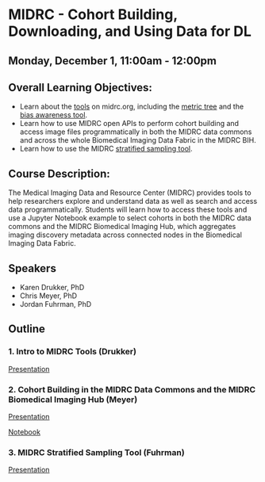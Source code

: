 # MIDRC - Cohort Building, Downloading, and Using Data for DL

## Monday, December 1, 11:00am - 12:00pm

## Overall Learning Objectives: 
- Learn about the [tools](https://www.midrc.org/tools-1) on midrc.org, including the [metric tree](https://www.midrc.org/performance-metrics-decision-tree) and the [bias awareness tool](https://www.midrc.org/bias-awareness-tool-1).
- Learn how to use MIDRC open APIs to perform cohort building and access image files programmatically in both the MIDRC data commons and across the whole Biomedical Imaging Data Fabric in the MIDRC BIH.
- Learn how to use the MIDRC [stratified sampling tool](https://github.com/MIDRC/Generalized_Stratified_Sampling).

## Course Description:
The Medical Imaging Data and Resource Center (MIDRC) provides tools to help researchers explore and understand data as well as search and access data programmatically. Students will learn how to access these tools and use a Jupyter Notebook example to select cohorts in both the MIDRC data commons and the MIDRC Biomedical Imaging Hub, which aggregates imaging discovery metadata across connected nodes in the Biomedical Imaging Data Fabric.

## Speakers
- Karen Drukker, PhD
- Chris Meyer, PhD
- Jordan Fuhrman, PhD

## Outline
### 1. Intro to MIDRC Tools (Drukker)

[Presentation](link)

### 2. Cohort Building in the MIDRC Data Commons and the MIDRC Biomedical Imaging Hub (Meyer)

[Presentation](https://docs.google.com/presentation/d/1cMKyl-QWa2oM9HFnr0F7D83JaPx74GyFErz7O-gJjas/edit?usp=sharing)

[Notebook](https://github.com/RSNA/AI-Deep-Learning-Lab-2024/blob/main/sessions/midrc-cohort/MIDRC_Cohort_Building_DLL_RSNA_2024.ipynb)

### 3. MIDRC Stratified Sampling Tool (Fuhrman)

[Presentation](link)

